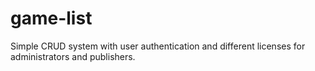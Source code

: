 # game-list
Simple CRUD system with user authentication and different licenses for administrators and publishers.
